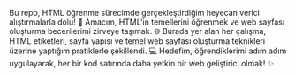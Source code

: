 Bu repo, HTML öğrenme sürecimde gerçekleştirdiğim heyecan verici alıştırmalarla dolu! 🚀 Amacım, HTML'in temellerini öğrenmek ve web sayfası oluşturma becerilerimi zirveye taşımak. 🌐 Burada yer alan her çalışma, HTML etiketleri, sayfa yapısı ve temel web sayfası oluşturma teknikleri üzerine yaptığım pratiklerle şekillendi. 💻 Hedefim, öğrendiklerimi adım adım uygulayarak, her bir kod satırında daha yetkin bir web geliştirici olmak! ✨
